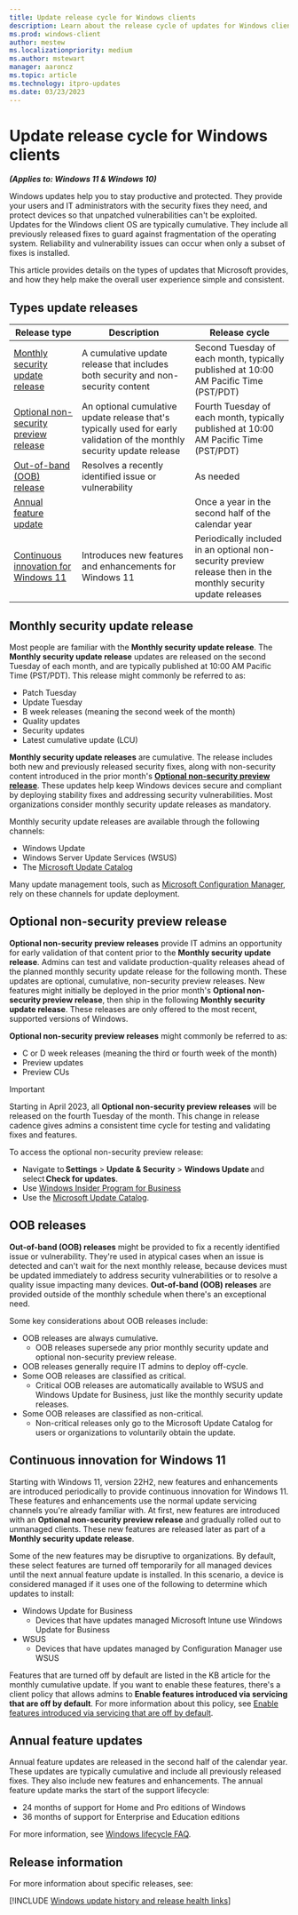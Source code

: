 ```yaml
---
title: Update release cycle for Windows clients
description: Learn about the release cycle of updates for Windows clients to stay productive and protected.
ms.prod: windows-client
author: mestew
ms.localizationpriority: medium
ms.author: mstewart
manager: aaroncz
ms.topic: article
ms.technology: itpro-updates
ms.date: 03/23/2023
---
```


# Update release cycle for Windows clients
<!--7696511-->
***(Applies to: Windows 11 & Windows 10)***

Windows updates help you to stay productive and protected. They provide your users and IT administrators with the security fixes they need, and protect devices so that unpatched vulnerabilities can't be exploited. Updates for the Windows client OS are typically cumulative. They include all previously released fixes to guard against fragmentation of the operating system. Reliability and vulnerability issues can occur when only a subset of fixes is installed.

This article provides details on the types of updates that Microsoft provides, and how they help make the overall user experience simple and consistent.

## Types update releases

|Release type | Description | Release cycle |
|---|---|---|
| [Monthly security update release](#monthly-security-update-release)| A cumulative update release that includes both security and non-security content | Second Tuesday of each month, typically published at 10:00 AM Pacific Time (PST/PDT) |
| [Optional non-security preview release](#optional-non-security-preview-release)| An optional cumulative update release that's typically used for early validation of the monthly security update release| Fourth Tuesday of each month, typically published at 10:00 AM Pacific Time (PST/PDT) |
| [Out-of-band (OOB) release](#oob-releases) | Resolves a recently identified issue or vulnerability | As needed |
| [Annual feature update](#annual-feature-updates) |  | Once a year in the second half of the calendar year |
| [Continuous innovation for Windows 11](#continuous-innovation-for-windows-11)| Introduces new features and enhancements for Windows 11 | Periodically included in an optional non-security preview release then in the monthly security update releases |


## Monthly security update release

Most people are familiar with the **Monthly security update release**. The **Monthly security update release** updates are released on the second Tuesday of each month, and are typically published at 10:00 AM Pacific Time (PST/PDT). This release might commonly be referred to as:

- Patch Tuesday
- Update Tuesday
- B week releases (meaning the second week of the month)
- Quality updates
- Security updates
- Latest cumulative update (LCU)


**Monthly security update releases** are cumulative. The release includes both new and previously released security fixes, along with non-security content introduced in the prior month's [**Optional non-security preview release**](#optional-non-security-preview-release). These updates help keep Windows devices secure and compliant by deploying stability fixes and addressing security vulnerabilities. Most organizations consider monthly security update releases as mandatory.

Monthly security update releases are available through the following channels:

- Windows Update
- Windows Server Update Services (WSUS)
- The [Microsoft Update Catalog](https://www.catalog.update.microsoft.com/Home.aspx)

Many update management tools, such as [Microsoft Configuration Manager](/mem/configmgr/), rely on these channels for update deployment.

## Optional non-security preview release

**Optional non-security preview releases** provide IT admins an opportunity for early validation of that content prior to the **Monthly security update release**. Admins can test and validate production-quality releases ahead of the planned monthly security update release for the following month. These updates are optional, cumulative, non-security preview releases. New features might initially be deployed in the prior month's **Optional non-security preview release**, then ship in the following **Monthly security update release**. These releases are only offered to the most recent, supported versions of Windows.

**Optional non-security preview releases** might commonly be referred to as:

- C or D week releases (meaning the third or fourth week of the month)
- Preview updates
- Preview CUs

> [!Important]
> Starting in April 2023, all **Optional non-security preview releases** will be released on the fourth Tuesday of the month. This change in release cadence gives admins a consistent time cycle for testing and validating fixes and features.

To access the optional non-security preview release:
- Navigate to **Settings** > **Update & Security** > **Windows Update** and select **Check for updates**. 
- Use [Windows Insider Program for Business](https://insider.windows.com/for-business)
- Use the [Microsoft Update Catalog](https://www.catalog.update.microsoft.com/Home.aspx).

## OOB releases

**Out-of-band (OOB) releases** might be provided to fix a recently identified issue or vulnerability. They're used in atypical cases when an issue is detected and can't wait for the next monthly release, because devices must be updated immediately to address security vulnerabilities or to resolve a quality issue impacting many devices. **Out-of-band (OOB) releases** are provided outside of the monthly schedule when there's an exceptional need.

Some key considerations about OOB releases include: 

- OOB releases are always cumulative. 
  - OOB releases supersede any prior monthly security update and optional non-security preview release. 
- OOB releases generally require IT admins to deploy off-cycle.  
- Some OOB releases are classified as critical.
  - Critical OOB releases are automatically available to WSUS and Windows Update for Business, just like the monthly security update releases.  
- Some OOB releases are classified as non-critical.
  - Non-critical releases only go to the Microsoft Update Catalog for users or organizations to voluntarily obtain the update.

## Continuous innovation for Windows 11

Starting with Windows 11, version 22H2, new features and enhancements are introduced periodically to provide continuous innovation for Windows 11. These features and enhancements use the normal update servicing channels you're already familiar with. At first, new features are introduced with an **Optional non-security preview release** and gradually rolled out to unmanaged clients. These new features are released later as part of a **Monthly security update release**.

Some of the new features may be disruptive to organizations. By default, these select features are turned off temporarily for all managed devices until the next annual feature update is installed. In this scenario, a device is considered managed if  it uses one of the following to determine which updates to install:

- Windows Update for Business
  - Devices that have updates managed Microsoft Intune use Windows Update for Business
- WSUS
  - Devices that have updates managed by Configuration Manager use WSUS

Features that are turned off by default are listed in the KB article for the monthly cumulative update. If you want to enable these features, there's a client policy that allows admins to **Enable features introduced via servicing that are off by default**. For more information about this policy, see [Enable features introduced via servicing that are off by default](waas-configure-wufb.md#enable-features-introduced-via-servicing-that-are-off-by-default).

## Annual feature updates

Annual feature updates are released in the second half of the calendar year. These updates are typically cumulative and include all previously released fixes. They also include new features and enhancements. The annual feature update marks the start of the support lifecycle:
- 24 months of support for Home and Pro editions of Windows
- 36 months of support for Enterprise and Education editions

For more information, see [Windows lifecycle FAQ](/lifecycle/faq/windows).

## Release information

For more information about specific releases, see:

<!--Using include for update history and release health links-->
[!INCLUDE [Windows update history and release health links](./includes/update-history.md)]
